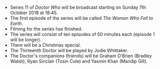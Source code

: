 * Series 11 of *Doctor Who* will be broadcast starting on Sunday 7th October 2018 at 18:45.
* The first episode of the series will be called *The Woman Who Fell to Earth*.
* Filming for the series has finished.
* The series will consist of ten episodes of 50 minutes each (episode 1 will be longer).
* There will be a Christmas special.
* The Thirteenth Doctor will be played by Jodie Whittaker.
* The Doctor's companions (friends) will be Graham O'Brien (Bradley Walsh), Ryan Sinclair (Tosin Cole) and Yasmin Khan (Mandip Gill).

